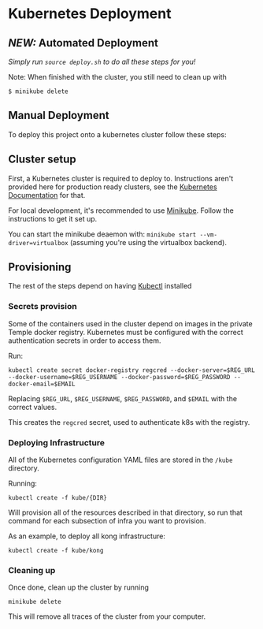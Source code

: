 # Kubernetes Deployment

## _NEW:_ Automated Deployment
_Simply run `source deploy.sh` to do all these steps for you!_

Note: When finished with the cluster, you still need to clean up with

```
$ minikube delete
```

## Manual Deployment

To deploy this project onto a kubernetes cluster follow these steps:

## Cluster setup

First, a Kubernetes cluster is required to deploy to. Instructions aren't provided here for production ready clusters, see the [Kubernetes Documentation](https://kubernetes.io/docs/tasks/) for that. 

For local development, it's recommended to use [Minikube](https://github.com/kubernetes/minikube). Follow the instructions to get it set up.

You can start the minikube deaemon with: `minikube start --vm-driver=virtualbox` (assuming you're using the virtualbox backend).

## Provisioning

The rest of the steps depend on having [Kubectl](https://kubernetes.io/docs/tasks/tools/install-kubectl/) installed

### Secrets provision

Some of the containers used in the cluster depend on images in the private Temple docker registry. Kubernetes must be configured with the correct authentication secrets in order to access them.

Run:

```
kubectl create secret docker-registry regcred --docker-server=$REG_URL --docker-username=$REG_USERNAME --docker-password=$REG_PASSWORD --docker-email=$EMAIL
```

Replacing `$REG_URL`, `$REG_USERNAME`, `$REG_PASSWORD`, and `$EMAIL` with the correct values.

This creates the `regcred` secret, used to authenticate k8s with the registry.

### Deploying Infrastructure

All of the Kubernetes configuration YAML files are stored in the `/kube` directory.

Running:

```
kubectl create -f kube/{DIR}
```

Will provision all of the resources described in that directory, so run that command for each subsection of infra you want to provision.

As an example, to deploy all kong infrastructure:

```
kubectl create -f kube/kong
```

### Cleaning up

Once done, clean up the cluster by running

```
minikube delete
```


This will remove all traces of the cluster from your computer.
